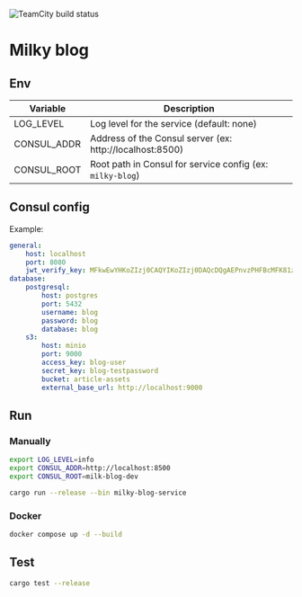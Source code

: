 ![TeamCity build status](https://teamcity.milkhunters.ru/app/rest/builds/buildType:id:MilkhuntersBackend_Build_Prod/statusIcon.svg)

# Milky blog

## Env
| Variable    | Description                                               |
|-------------|-----------------------------------------------------------|
| LOG_LEVEL   | Log level for the service (default: none)                 |
| CONSUL_ADDR | Address of the Consul server (ex: http://localhost:8500)  |
| CONSUL_ROOT | Root path in Consul for service config (ex: `milky-blog`) |

## Consul config

Example:
```yaml
general:
    host: localhost
    port: 8080
    jwt_verify_key: MFkwEwYHKoZIzj0CAQYIKoZIzj0DAQcDQgAEPnvzPHFBcMFK81z16B8G6Ckn6BUcozMXu/DdLy9o3JeKb7Q8Fl2ITGVfeG61JX3zkO4kE0UpMy4Q+dy7kN2jcw==
database:
    postgresql:
        host: postgres
        port: 5432
        username: blog
        password: blog
        database: blog
    s3:
        host: minio
        port: 9000
        access_key: blog-user
        secret_key: blog-testpassword
        bucket: article-assets
        external_base_url: http://localhost:9000
```

## Run

### Manually
```bash
export LOG_LEVEL=info
export CONSUL_ADDR=http://localhost:8500
export CONSUL_ROOT=milk-blog-dev

cargo run --release --bin milky-blog-service
```

### Docker

```bash
docker compose up -d --build
```

## Test

```bash
cargo test --release
```